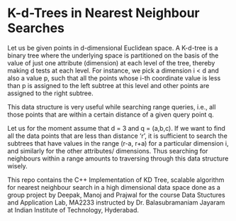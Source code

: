 # K-d-Trees in Nearest Neighbour Searches
$\text{Let us be given points in d-dimensional Euclidean space. A K-d-tree is a binary tree where the underlying space is partitioned on the basis of the value of just one attribute (dimension) at each level of the tree, thereby making d tests at each level. For instance, we pick a dimension i < d and also a value p, such that all the points whose i-th coordinate value is less than p is assigned to the left subtree at this level and other points are assigned to the right subtree. }$

$\text{This data structure is very useful while searching range queries, i.e., all those points that are within a certain distance of a given query point q.}$

$\text{Let us for the moment assume that d = 3 and q = (a,b,c). If we want to find all the data points that are less than distance ‘r’, it is sufficient to search the subtrees that have values in the range (r-a, r+a) for a particular dimension i, and similarly for the other attributes/ dimensions. Thus searching for neighbours within a range amounts to traversing through this data structure wisely}.$


$\text{This repo contains the C++ Implementation of KD Tree, scalable algorithm for nearest neighbour search in a high dimensional data space done as a group project by Deepak, Manoj and Prajwal for the course Data Stuctures and Application Lab, MA2233 instructed by Dr. Balasubramaniam Jayaram at Indian Institute of Technology, Hyderabad.}$

